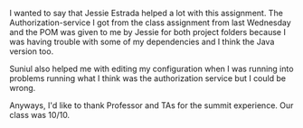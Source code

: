 I wanted to say that Jessie Estrada helped a lot with this assignment.
The Authorization-service I got from the class assignment from last Wednesday
and the POM was given to me by Jessie for both project folders because I was
having trouble with some of my dependencies and I think the Java version too.

Suniul also helped me with editing my configuration when I was running into
problems running what I think was the authorization service but I could be wrong.

Anyways, I'd like to thank Professor and TAs for the summit experience. Our class
was 10/10.
